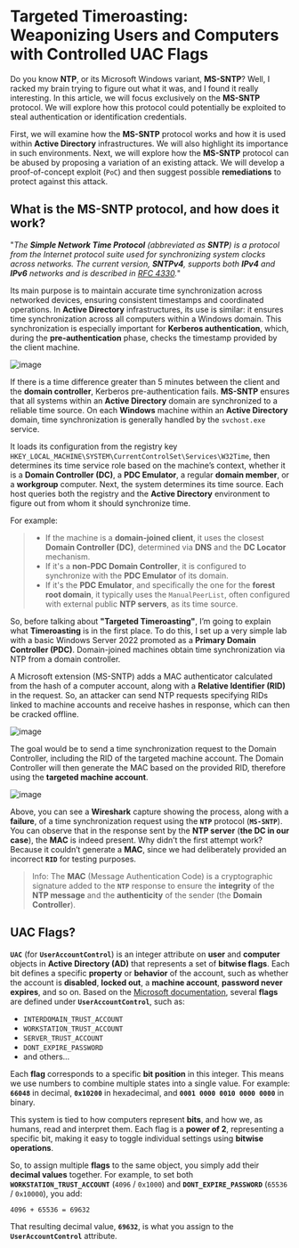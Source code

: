 # Targeted Timeroasting: Weaponizing Users and Computers with Controlled UAC Flags

Do you know **NTP**, or its Microsoft Windows variant, **MS-SNTP**? Well, I racked my brain trying to figure out what it was, and I found it really interesting. In this article, we will focus exclusively on the **MS-SNTP** protocol. We will explore how this protocol could potentially be exploited to steal authentication or identification credentials. 

First, we will examine how the **MS-SNTP** protocol works and how it is used within **Active Directory** infrastructures. We will also highlight its importance in such environments. Next, we will explore how the **MS-SNTP** protocol can be abused by proposing a variation of an existing attack. We will develop a proof-of-concept exploit (`PoC`) and then suggest possible **remediations** to protect against this attack.

## What is the MS-SNTP protocol, and how does it work?

"*The **Simple Network Time Protocol** (abbreviated as **SNTP**) is a protocol from the Internet protocol suite used for synchronizing system clocks across networks. The current version, **SNTPv4**, supports both **IPv4** and **IPv6** networks and is described in [RFC 4330](https://datatracker.ietf.org/doc/html/rfc4330).*"

Its main purpose is to maintain accurate time synchronization across networked devices, ensuring consistent timestamps and coordinated operations. In **Active Directory** infrastructures, its use is similar: it ensures time synchronization across all computers within a Windows domain. This synchronization is especially important for **Kerberos authentication**, which, during the **pre-authentication** phase, checks the timestamp provided by the client machine. 

![image](https://github.com/user-attachments/assets/3d5e8fe6-477b-45a6-be24-be886235781e)

If there is a time difference greater than 5 minutes between the client and the **domain controller**, Kerberos pre-authentication fails. **MS-SNTP** ensures that all systems within an **Active Directory** domain are synchronized to a reliable time source. On each **Windows** machine within an **Active Directory** domain, time synchronization is generally handled by the `svchost.exe` service. 

It loads its configuration from the registry key `HKEY_LOCAL_MACHINE\SYSTEM\CurrentControlSet\Services\W32Time`, then determines its time service role based on the machine’s context, whether it is a **Domain Controller (DC)**, a **PDC Emulator**, a regular **domain member**, or a **workgroup** computer. Next, the system determines its time source. Each host queries both the registry and the **Active Directory** environment to figure out from whom it should synchronize time.

For example:

> * If the machine is a **domain-joined client**, it uses the closest **Domain Controller (DC)**, determined via **DNS** and the **DC Locator** mechanism.
> * If it's a **non-PDC Domain Controller**, it is configured to synchronize with the **PDC Emulator** of its domain.
> * If it's the **PDC Emulator**, and specifically the one for the **forest root domain**, it typically uses the `ManualPeerList`, often configured with external public **NTP servers**, as its time source.

So, before talking about **"Targeted Timeroasting"**, I’m going to explain what **Timeroasting** is in the first place. To do this, I set up a very simple lab with a basic Windows Server 2022 promoted as a **Primary Domain Controller (PDC)**. Domain-joined machines obtain time synchronization via NTP from a domain controller. 

A Microsoft extension (MS-SNTP) adds a MAC authenticator calculated from the hash of a computer account, along with a **Relative Identifier (RID)** in the request. So, an attacker can send NTP requests specifying RIDs linked to machine accounts and receive hashes in response, which can then be cracked offline. 

![image](https://github.com/user-attachments/assets/db0f9e09-0b7c-493b-bdcb-e5b972325ef1)

The goal would be to send a time synchronization request to the Domain Controller, including the RID of the targeted machine account. The Domain Controller will then generate the MAC based on the provided RID, therefore using the **targeted machine account**.

![image](https://github.com/user-attachments/assets/98fe2782-8fa3-4220-974a-09df869e637e)

Above, you can see a **Wireshark** capture showing the process, along with a **failure**, of a time synchronization request using the **`NTP`** protocol (**`MS-SNTP`**). You can observe that in the response sent by the **NTP server** (**the DC in our case**), the **MAC** is indeed present. Why didn’t the first attempt work? Because it couldn’t generate a **MAC**, since we had deliberately provided an incorrect **`RID`** for testing purposes.

> Info: The **MAC** (Message Authentication Code) is a cryptographic signature added to the **`NTP`** response to ensure the **integrity** of the **NTP message** and the **authenticity** of the sender (the **Domain Controller**).

## UAC Flags?

**`UAC`** (for **`UserAccountControl`**) is an integer attribute on **user** and **computer** objects in **Active Directory (AD)** that represents a set of **bitwise flags**. Each bit defines a specific **property** or **behavior** of the account, such as whether the account is **disabled**, **locked out**, a **machine account**, **password never expires**, and so on. Based on the [Microsoft documentation](https://learn.microsoft.com/en-us/troubleshoot/windows-server/active-directory/useraccountcontrol-manipulate-account-properties), several **flags** are defined under **`UserAccountControl`**, such as:

* `INTERDOMAIN_TRUST_ACCOUNT`
* `WORKSTATION_TRUST_ACCOUNT`
* `SERVER_TRUST_ACCOUNT`
* `DONT_EXPIRE_PASSWORD`
* and others...

Each **flag** corresponds to a specific **bit position** in this integer. This means we use numbers to combine multiple states into a single value.
For example: **`66048`** in decimal, **`0x10200`** in hexadecimal, and **`0001 0000 0010 0000 0000`** in binary.

This system is tied to how computers represent **bits**, and how we, as humans, read and interpret them.
Each flag is a **power of 2**, representing a specific bit, making it easy to toggle individual settings using **bitwise operations**.

So, to assign multiple **flags** to the same object, you simply add their **decimal values** together.
For example, to set both **`WORKSTATION_TRUST_ACCOUNT`** (`4096` / `0x1000`) and **`DONT_EXPIRE_PASSWORD`** (`65536` / `0x10000`), you add:

`4096 + 65536 = 69632`

That resulting decimal value, **`69632`**, is what you assign to the **`UserAccountControl`** attribute.
